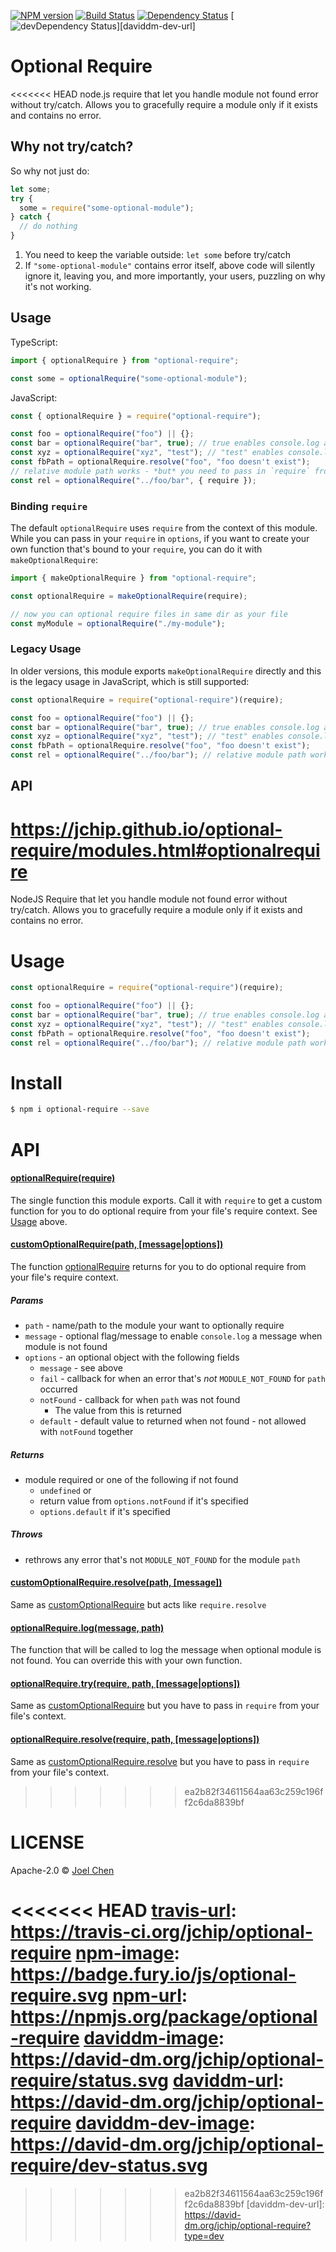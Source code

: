 [![NPM version][npm-image]][npm-url] [![Build Status][travis-image]][travis-url]
[![Dependency Status][daviddm-image]][daviddm-url] [![devDependency Status][daviddm-dev-image]][daviddm-dev-url]

# Optional Require

<<<<<<< HEAD
node.js require that let you handle module not found error without try/catch. Allows you to gracefully require a module only if it exists and contains no error.

## Why not try/catch?

So why not just do:

```ts
let some;
try {
  some = require("some-optional-module");
} catch {
  // do nothing
}
```

1. You need to keep the variable outside: `let some` before try/catch
2. If `"some-optional-module"` contains error itself, above code will silently ignore it, leaving you, and more importantly, your users, puzzling on why it's not working.

## Usage

TypeScript:

```ts
import { optionalRequire } from "optional-require";

const some = optionalRequire("some-optional-module");
```

JavaScript:

```js
const { optionalRequire } = require("optional-require");

const foo = optionalRequire("foo") || {};
const bar = optionalRequire("bar", true); // true enables console.log a message when not found
const xyz = optionalRequire("xyz", "test"); // "test" enables console.log a message with "test" added.
const fbPath = optionalRequire.resolve("foo", "foo doesn't exist");
// relative module path works - *but* you need to pass in `require` from your file
const rel = optionalRequire("../foo/bar", { require });
```

### Binding `require`

The default `optionalRequire` uses `require` from the context of this module. While you can pass in your `require` in `options`, if you want to create your own function that's bound to your `require`, you can do it with `makeOptionalRequire`:

```ts
import { makeOptionalRequire } from "optional-require";

const optionalRequire = makeOptionalRequire(require);

// now you can optional require files in same dir as your file
const myModule = optionalRequire("./my-module");
```

### Legacy Usage

In older versions, this module exports `makeOptionalRequire` directly and this is the legacy usage in JavaScript, which is still supported:

```js
const optionalRequire = require("optional-require")(require);

const foo = optionalRequire("foo") || {};
const bar = optionalRequire("bar", true); // true enables console.log a message when not found
const xyz = optionalRequire("xyz", "test"); // "test" enables console.log a message with "test" added.
const fbPath = optionalRequire.resolve("foo", "foo doesn't exist");
const rel = optionalRequire("../foo/bar"); // relative module path works
```

## API

<https://jchip.github.io/optional-require/modules.html#optionalrequire>
=======
NodeJS Require that let you handle module not found error without try/catch.  Allows you to gracefully require a module only if it exists and contains no error.

# Usage

```js
const optionalRequire = require("optional-require")(require);

const foo = optionalRequire("foo") || {};
const bar = optionalRequire("bar", true); // true enables console.log a message when not found
const xyz = optionalRequire("xyz", "test"); // "test" enables console.log a message with "test" added.
const fbPath = optionalRequire.resolve("foo", "foo doesn't exist");
const rel = optionalRequire("../foo/bar"); // relative module path works
```

# Install

```bash
$ npm i optional-require --save
```

# API

#### [optionalRequire(require)](#optionalrequirerequire)

The single function this module exports.  Call it with `require` to get a custom function for you to do optional require from your file's require context.  See [Usage](#usage) above.

#### [customOptionalRequire(path, \[message|options\])](#customoptionalrequirepath-messageoptions)

The function [optionalRequire](#optionalrequirerequire) returns for you to do optional require from your file's require context.

##### Params

-   `path` - name/path to the module your want to optionally require
-   `message` - optional flag/message to enable `console.log` a message when module is not found
-   `options` - an optional object with the following fields
    -   `message` - see above
    -   `fail` - callback for when an error that's _not_ `MODULE_NOT_FOUND` for `path` occurred
    -   `notFound` - callback for when `path` was not found
        -   The value from this is returned
    -   `default` - default value to returned when not found - not allowed with `notFound` together

##### Returns

-   module required or one of the following if not found
    -   `undefined` or
    -   return value from `options.notFound` if it's specified
    -   `options.default` if it's specified

##### Throws

-   rethrows any error that's not `MODULE_NOT_FOUND` for the module `path`

#### [customOptionalRequire.resolve(path, \[message\])](#customoptionalrequireresolvepath-message)

Same as [customOptionalRequire](#customoptionalrequirepath-messageoptions) but acts like `require.resolve`

#### [optionalRequire.log(message, path)](#optionalrequirelogmessage-path)

The function that will be called to log the message when optional module is not found.  You can override this with your own function.

#### [optionalRequire.try(require, path, \[message|options\])](#optionalrequiretryrequire-path-messageoptions)

Same as [customOptionalRequire](#customoptionalrequirepath-messageoptions) but you have to pass in `require` from your file's context.

#### [optionalRequire.resolve(require, path, \[message|options\])](#optionalrequireresolverequire-path-messageoptions)

Same as [customOptionalRequire.resolve](#customoptionalrequirepath-messageoptions) but you have to pass in `require` from your file's context.
>>>>>>> ea2b82f34611564aa63c259c196ff2c6da8839bf

# LICENSE

Apache-2.0 © [Joel Chen](https://github.com/jchip)

[travis-image]: https://travis-ci.org/jchip/optional-require.svg?branch=master
<<<<<<< HEAD
[travis-url]: https://travis-ci.org/jchip/optional-require
[npm-image]: https://badge.fury.io/js/optional-require.svg
[npm-url]: https://npmjs.org/package/optional-require
[daviddm-image]: https://david-dm.org/jchip/optional-require/status.svg
[daviddm-url]: https://david-dm.org/jchip/optional-require
[daviddm-dev-image]: https://david-dm.org/jchip/optional-require/dev-status.svg
=======

[travis-url]: https://travis-ci.org/jchip/optional-require

[npm-image]: https://badge.fury.io/js/optional-require.svg

[npm-url]: https://npmjs.org/package/optional-require

[daviddm-image]: https://david-dm.org/jchip/optional-require/status.svg

[daviddm-url]: https://david-dm.org/jchip/optional-require

[daviddm-dev-image]: https://david-dm.org/jchip/optional-require/dev-status.svg

>>>>>>> ea2b82f34611564aa63c259c196ff2c6da8839bf
[daviddm-dev-url]: https://david-dm.org/jchip/optional-require?type=dev
